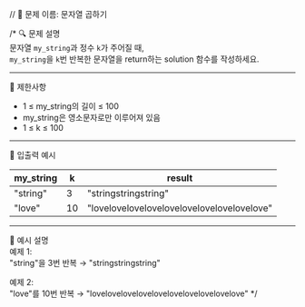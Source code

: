 // 📘 문제 이름: 문자열 곱하기

/*
🔍 문제 설명  
문자열 `my_string`과 정수 `k`가 주어질 때,  
`my_string`을 `k`번 반복한 문자열을 return하는 solution 함수를 작성하세요.

---

📌 제한사항  
- 1 ≤ my_string의 길이 ≤ 100  
- my_string은 영소문자로만 이루어져 있음  
- 1 ≤ k ≤ 100

---

🧪 입출력 예시

| my_string | k  | result                                       |
|-----------|----|----------------------------------------------|
| "string"  | 3  | "stringstringstring"                         |
| "love"    | 10 | "lovelovelovelovelovelovelovelovelovelove"   |

---

📝 예시 설명  
예제 1:  
"string"을 3번 반복 → "stringstringstring"

예제 2:  
"love"를 10번 반복 → "lovelovelovelovelovelovelovelovelovelove"
*/
